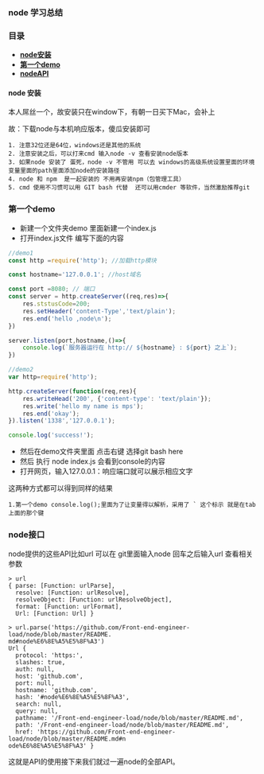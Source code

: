 ### node 学习总结

### 目录

* [**node安装**](#node安装)
* [**第一个demo**](#第一个demo)
* [**nodeAPI**](#node接口)


#### node 安装

本人屌丝一个，故安装只在window下，有朝一日买下Mac，会补上

故：下载node与本机响应版本，傻瓜安装即可

	1. 注意32位还是64位，windows还是其他的系统
	2. 注意安装之后，可以打来cmd 输入node -v 查看安装node版本
	3. 如果node 安装了 蛋死，node -v 不管用 可以去 windows的高级系统设置里面的环境变量里面的path里面添加node的安装路径
	4. node 和 npm  是一起安装的 不用再安装npm（包管理工具）
	5. cmd 使用不习惯可以用 GIT bash 代替  还可以用cmder 等软件，当然激励推荐git

### 第一个demo

* 新建一个文件夹demo 里面新建一个index.js
* 打开index.js文件 编写下面的内容

```javascript
//demo1
const http =require('http'); //加载http模块

const hostname='127.0.0.1'; //host域名

const port =8080; // 端口  
const server = http.createServer((req,res)=>{
	res.ststusCode=200;
	res.setHeader('content-Type','text/plain');
	res.end('hello ,node\n');
})

server.listen(port,hostname,()=>{
	console.log(`服务器运行在 http:// ${hostname} : ${port} 之上`); 
})

``` 

```javascript
//demo2
var http=require('http');

http.createServer(function(req,res){
	res.writeHead('200', {'content-type': 'text/plain'});
	res.write('hello my name is mps');
	res.end('okay');
}).listen('1338','127.0.0.1');

console.log('success!');
```

* 然后在demo文件夹里面 点击右键 选择git bash here 
* 然后 执行 node index.js 会看到console的内容
* 打开网页，输入127.0.0.1：响应端口就可以展示相应文字

这两种方式都可以得到同样的结果

	1.第一个demo console.log();里面为了让变量得以解析，采用了 ` 这个标示 就是在tab上面的那个键

### node接口

node提供的这些API比如url 可以在 git里面输入node 回车之后输入url 查看相关参数

```node
> url
{ parse: [Function: urlParse],
  resolve: [Function: urlResolve],
  resolveObject: [Function: urlResolveObject],
  format: [Function: urlFormat],
  Url: [Function: Url] }

```
```node
> url.parse('https://github.com/Front-end-engineer-load/node/blob/master/README.
md#node%E6%8E%A5%E5%8F%A3')
Url {
  protocol: 'https:',
  slashes: true,
  auth: null,
  host: 'github.com',
  port: null,
  hostname: 'github.com',
  hash: '#node%E6%8E%A5%E5%8F%A3',
  search: null,
  query: null,
  pathname: '/Front-end-engineer-load/node/blob/master/README.md',
  path: '/Front-end-engineer-load/node/blob/master/README.md',
  href: 'https://github.com/Front-end-engineer-load/node/blob/master/README.md#n
ode%E6%8E%A5%E5%8F%A3' }
```
这就是API的使用接下来我们就过一遍node的全部API。
